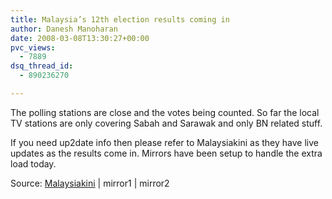 ```yaml
---
title: Malaysia’s 12th election results coming in
author: Danesh Manoharan
date: 2008-03-08T13:30:27+00:00
pvc_views:
  - 7889
dsq_thread_id:
  - 890236270

---
```

The polling stations are close and the votes being counted. So far the local TV stations are only covering Sabah and Sarawak and only BN related stuff.

If you need up2date info then please refer to Malaysiakini as they have live updates as the results come in. Mirrors have been setup to handle the extra load today.

Source: [Malaysiakini][1] | mirror1 | mirror2

 [1]: http://www.malaysiakini.com